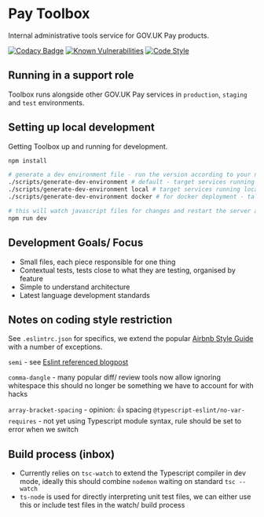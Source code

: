 # Pay Toolbox

Internal administrative tools service for GOV.UK Pay products.

[![Codacy Badge](https://api.codacy.com/project/badge/Grade/16fc800bd9904ee38b3540d470d27c23)](https://www.codacy.com/app/govuk-pay/pay-toolbox?utm_source=github.com&amp;utm_medium=referral&amp;utm_content=alphagov/pay-toolbox&amp;utm_campaign=Badge_Grade)
[![Known Vulnerabilities](https://snyk.io//test/github/alphagov/pay-toolbox/badge.svg?targetFile=package.json)](https://snyk.io//test/github/alphagov/pay-toolbox?targetFile=package.json)
[![Code Style](https://badgen.net/badge/eslint/airbnb/ff5a5f?icon=airbnb)](https://github.com/airbnb/javascript)

## Running in a support role

Toolbox runs alongside other GOV.UK Pay services in `production`, `staging` and `test` environments.

## Setting up local development

Getting Toolbox up and running for development.

```bash
npm install

# generate a dev environment file - run the version according to your needs
./scripts/generate-dev-environment # default - target services running through SSH tunnel
./scripts/generate-dev-environment local # target services running locally on your machine
./scripts/generate-dev-environment docker # for docker deployment - talk to external network

# this will watch javascript files for changes and restart the server accordingly
npm run dev
```

## Development Goals/ Focus

  * Small files, each piece responsible for one thing
  * Contextual tests, tests close to what they are testing, organised by feature
  * Simple to understand architecture
  * Latest language development standards

## Notes on coding style restriction

See `.eslintrc.json` for specifics, we extend the popular
[Airbnb Style Guide](https://github.com/airbnb/javascript) with a number of
exceptions.

`semi` - see [Eslint referenced blogpost](https://blog.izs.me/2010/12/an-open-letter-to-javascript-leaders-regarding)

`comma-dangle` - many popular diff/ review tools now allow ignoring whitespace
this should no longer be something we have to account for with hacks

`array-bracket-spacing` - opinion: :+1: spacing
`@typescript-eslint/no-var-requires` - not yet using Typescript module syntax, rule should be set to error when we switch

## Build process (inbox)

  * Currently relies on `tsc-watch` to extend the Typescript compiler in dev mode, ideally this should combine `nodemon` waiting on standard `tsc --watch`
  * `ts-node` is used for directly interpreting unit test files, we can either use this or include test files in the watch/ build process

